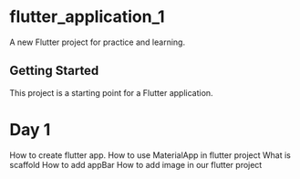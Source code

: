 # flutter_application_1

A new Flutter project for practice and learning.

## Getting Started

This project is a starting point for a Flutter application.

# Day 1

How to create flutter app.
How to use MaterialApp in flutter project
What is scaffold 
How to add appBar
How to add image in our flutter project